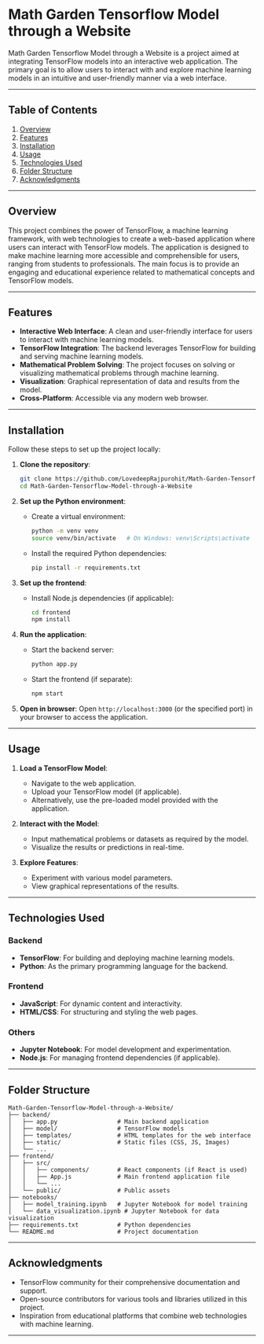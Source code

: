 # Math Garden Tensorflow Model through a Website

Math Garden Tensorflow Model through a Website is a project aimed at integrating TensorFlow models into an interactive web application. The primary goal is to allow users to interact with and explore machine learning models in an intuitive and user-friendly manner via a web interface.

---

## Table of Contents
1. [Overview](#overview)
2. [Features](#features)
3. [Installation](#installation)
4. [Usage](#usage)
5. [Technologies Used](#technologies-used)
6. [Folder Structure](#folder-structure)
7. [Acknowledgments](#acknowledgments)

---

## Overview

This project combines the power of TensorFlow, a machine learning framework, with web technologies to create a web-based application where users can interact with TensorFlow models. The application is designed to make machine learning more accessible and comprehensible for users, ranging from students to professionals. The main focus is to provide an engaging and educational experience related to mathematical concepts and TensorFlow models.

---

## Features

- **Interactive Web Interface**: A clean and user-friendly interface for users to interact with machine learning models.
- **TensorFlow Integration**: The backend leverages TensorFlow for building and serving machine learning models.
- **Mathematical Problem Solving**: The project focuses on solving or visualizing mathematical problems through machine learning.
- **Visualization**: Graphical representation of data and results from the model.
- **Cross-Platform**: Accessible via any modern web browser.

---

## Installation

Follow these steps to set up the project locally:

1. **Clone the repository**:
   ```bash
   git clone https://github.com/LovedeepRajpurohit/Math-Garden-Tensorflow-Model-through-a-Website.git
   cd Math-Garden-Tensorflow-Model-through-a-Website
   ```

2. **Set up the Python environment**:
   - Create a virtual environment:
     ```bash
     python -m venv venv
     source venv/bin/activate   # On Windows: venv\Scripts\activate
     ```
   - Install the required Python dependencies:
     ```bash
     pip install -r requirements.txt
     ```

3. **Set up the frontend**:
   - Install Node.js dependencies (if applicable):
     ```bash
     cd frontend
     npm install
     ```

4. **Run the application**:
   - Start the backend server:
     ```bash
     python app.py
     ```
   - Start the frontend (if separate):
     ```bash
     npm start
     ```

5. **Open in browser**:
   Open `http://localhost:3000` (or the specified port) in your browser to access the application.

---

## Usage

1. **Load a TensorFlow Model**: 
   - Navigate to the web application.
   - Upload your TensorFlow model (if applicable).
   - Alternatively, use the pre-loaded model provided with the application.

2. **Interact with the Model**:
   - Input mathematical problems or datasets as required by the model.
   - Visualize the results or predictions in real-time.

3. **Explore Features**:
   - Experiment with various model parameters.
   - View graphical representations of the results.

---

## Technologies Used

### Backend
- **TensorFlow**: For building and deploying machine learning models.
- **Python**: As the primary programming language for the backend.

### Frontend
- **JavaScript**: For dynamic content and interactivity.
- **HTML/CSS**: For structuring and styling the web pages.

### Others
- **Jupyter Notebook**: For model development and experimentation.
- **Node.js**: For managing frontend dependencies (if applicable).

---

## Folder Structure

```
Math-Garden-Tensorflow-Model-through-a-Website/
├── backend/
│   ├── app.py                 # Main backend application
│   ├── model/                 # TensorFlow models
│   ├── templates/             # HTML templates for the web interface
│   ├── static/                # Static files (CSS, JS, Images)
│   └── ...
├── frontend/
│   ├── src/
│   │   ├── components/        # React components (if React is used)
│   │   ├── App.js             # Main frontend application file
│   │   └── ...
│   └── public/                # Public assets
├── notebooks/
│   ├── model_training.ipynb   # Jupyter Notebook for model training
│   └── data_visualization.ipynb # Jupyter Notebook for data visualization
├── requirements.txt           # Python dependencies
└── README.md                  # Project documentation
```

---

## Acknowledgments

- TensorFlow community for their comprehensive documentation and support.
- Open-source contributors for various tools and libraries utilized in this project.
- Inspiration from educational platforms that combine web technologies with machine learning.

---
